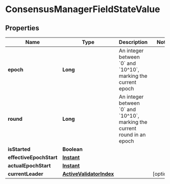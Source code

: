 

# ConsensusManagerFieldStateValue


## Properties

| Name | Type | Description | Notes |
|------------ | ------------- | ------------- | -------------|
|**epoch** | **Long** | An integer between &#x60;0&#x60; and &#x60;10^10&#x60;, marking the current epoch |  |
|**round** | **Long** | An integer between &#x60;0&#x60; and &#x60;10^10&#x60;, marking the current round in an epoch |  |
|**isStarted** | **Boolean** |  |  |
|**effectiveEpochStart** | [**Instant**](Instant.md) |  |  |
|**actualEpochStart** | [**Instant**](Instant.md) |  |  |
|**currentLeader** | [**ActiveValidatorIndex**](ActiveValidatorIndex.md) |  |  [optional] |



